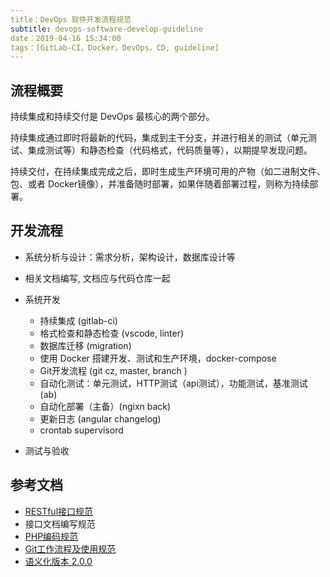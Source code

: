 ```yaml
---
title：DevOps 软件开发流程规范
subtitle: devops-software-develop-guideline
date：2019-04-16 15:34:00
tags：[GitLab-CI，Docker，DevOps，CD, guideline]
---
```


## 流程概要

持续集成和持续交付是 DevOps 最核心的两个部分。

持续集成通过即时将最新的代码，集成到主干分支，并进行相关的测试（单元测试、集成测试等）和静态检查（代码格式，代码质量等），以期提早发现问题。

持续交付，在持续集成完成之后，即时生成生产环境可用的产物（如二进制文件、包、或者 Docker镜像），并准备随时部署，如果伴随着部署过程，则称为持续部署。

##  开发流程

+ 系统分析与设计：需求分析，架构设计，数据库设计等
+ 相关文档编写, 文档应与代码仓库一起
+ 系统开发
    + 持续集成 (gitlab-ci)
    + 格式检查和静态检查 (vscode, linter)
    + 数据库迁移 (migration)
    + 使用 Docker 搭建开发、测试和生产环境，docker-compose
    + Git开发流程 (git cz, master, branch )
    + 自动化测试：单元测试，HTTP测试（api测试），功能测试，基准测试 (ab)
    + 自动化部署（主备）(ngixn back)
    + 更新日志 (angular changelog)
    + crontab supervisord

+ 测试与验收

## 参考文档

+ [RESTful接口规范](https://zacksleo.github.io/2017/03/07/RESTful%E6%8E%A5%E5%8F%A3%E8%A7%84%E8%8C%83/)
+ 接口文档编写规范
+ [PHP编码规范](https://zacksleo.github.io/2017/03/07/PHP%E7%BC%96%E7%A0%81%E8%A7%84%E8%8C%83/)
+ [Git工作流程及使用规范](https://zacksleo.github.io/2017/03/07/Git%E5%B7%A5%E4%BD%9C%E6%B5%81%E7%A8%8B%E5%8F%8A%E4%BD%BF%E7%94%A8%E8%A7%84%E8%8C%83/)
+ [语义化版本 2.0.0](https://semver.org/lang/zh-CN/)

